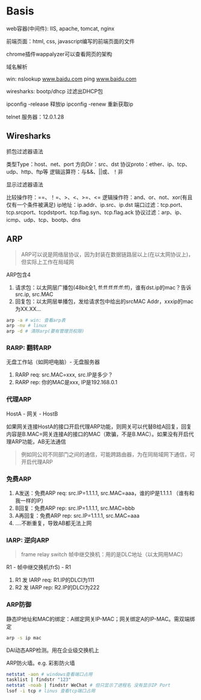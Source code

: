 # Basis

web容器(中间件): IIS, apache, tomcat, nginx

前端页面：html, css, javascript编写的前端页面的文件

chrome插件wappalyzer可以查看网页的架构

域名解析

win: nslookup www.baidu.com   ping www.baidu.com

wiresharks: bootp/dhcp 过滤出DHCP包

ipconfig -release 释放ip ipconfig -renew 重新获取ip

telnet 服务器：12.0.1.28

## Wiresharks

抓包过滤器语法

类型Type：host、net、port
方向Dir：src、dst
协议proto：ether、ip、tcp、udp、http、ftp等
逻辑运算符：与&&、||或、！非

显示过滤器语法

比较操作符：==、！=、>、<、>=、<=
逻辑操作符：and、or、not、xor(有且仅有一个条件被满足)
ip地址：ip.addr、ip.src、ip.dst
端口过滤：tcp.port、tcp.srcport、tcpdstport、tcp.flag.syn、tcp.flag.ack
协议过滤：arp、ip、icmp、udp、tcp、bootp、dns



## ARP

> ARP可以说是网络层协议，因为封装在数据链路层以上(在以太网协议上)，但实际上工作在局域网

ARP包含4

1. 请求包：以太网层广播包(48bit全1, ff:ff:ff:ff:ff:ff)，谁有dst.ip的mac？告诉 src.ip, src.MAC
2. 回复包：以太网层单播包，发给请求包中给出的srcMAC Addr，xxxip的mac为XX.XX... 

```bash
arp -a # win: 查看arp表 
arp -nv # linux
arp -d # 清除arp(要有管理员权限)
```



### RARP: 翻转ARP

无盘工作站（如网吧电脑）- 无盘服务器

1. RARP req: src.MAC=xxx, src.IP是多少？
2. RARP rep: 你的MAC是xxx, IP是192.168.0.1



### 代理ARP

HostA - 网关 - HostB

如果网关连接HostA的接口开启代理ARP功能，则网关可以代替B给A回复，回复内容是B.MAC=网关连接A的接口的MAC（欺骗，不是B.MAC）。如果没有开启代理ARP功能，AB无法通信

> 例如同公司不同部门之间的通信，可能跨路由器，为在同局域网下通信，可开启代理ARP

### 免费ARP

1. A发送：免费ARP req: src.IP=1.1.1.1, src.MAC=aaa，谁的IP是1.1.1.1 （谁有和我一样的IP）
2. B回复：免费ARP rep: src.IP=1.1.1.1, src.MAC=bbb
3. A再回复：免费ARP rep: src.IP=1.1.1.1, src.MAC=aaa
4. ....不断重复，导致AB都无法上网

### IARP: 逆向ARP

> frame relay switch 帧中继交换机：用的是DLC地址（以太网用MAC）

R1 - 帧中继交换机(frS) - R1

1. R1 发 IARP req: R1.IP的DLCI为111
2. R2 发 IARP rep: R2.IP的DLCI为222



### ARP防御

静态IP地址和MAC的绑定：A绑定网关IP-MAC；网关绑定A的IP-MAC。需双端绑定

```bash
arp -s ip mac
```

DAI动态ARP检测。用在企业级交换机上

ARP防火墙。e.g. 彩影防火墙



```bash
netstat -aon # windows查看端口占用
tasklist | findstr "123"
netstat -noab | findstr WeChat # 但只显示了进程名 没有显示IP Port
lsof -i tcp # linus 查看tcp端口占用
```

